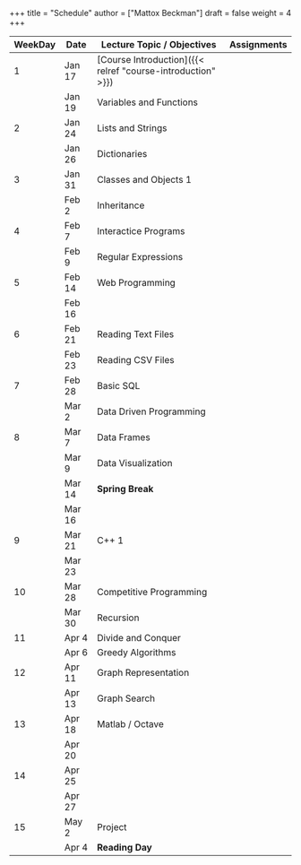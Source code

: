 +++
title = "Schedule"
author = ["Mattox Beckman"]
draft = false
weight = 4
+++

| WeekDay | Date   | Lecture Topic / Objectives                                  | Assignments |
|---------|--------|-------------------------------------------------------------|-------------|
| 1       | Jan 17 | [Course Introduction]({{< relref "course-introduction" >}}) |             |
|         | Jan 19 | Variables and Functions                                     |             |
| 2       | Jan 24 | Lists and Strings                                           |             |
|         | Jan 26 | Dictionaries                                                |             |
| 3       | Jan 31 | Classes and Objects 1                                       |             |
|         | Feb 2  | Inheritance                                                 |             |
| 4       | Feb 7  | Interactice Programs                                        |             |
|         | Feb 9  | Regular Expressions                                         |             |
| 5       | Feb 14 | Web Programming                                             |             |
|         | Feb 16 |                                                             |             |
| 6       | Feb 21 | Reading Text Files                                          |             |
|         | Feb 23 | Reading CSV Files                                           |             |
| 7       | Feb 28 | Basic SQL                                                   |             |
|         | Mar 2  | Data Driven Programming                                     |             |
| 8       | Mar 7  | Data Frames                                                 |             |
|         | Mar 9  | Data Visualization                                          |             |
|         | Mar 14 | **Spring Break**                                            |             |
|         | Mar 16 |                                                             |             |
| 9       | Mar 21 | C++ 1                                                       |             |
|         | Mar 23 |                                                             |             |
| 10      | Mar 28 | Competitive Programming                                     |             |
|         | Mar 30 | Recursion                                                   |             |
| 11      | Apr 4  | Divide and Conquer                                          |             |
|         | Apr 6  | Greedy Algorithms                                           |             |
| 12      | Apr 11 | Graph Representation                                        |             |
|         | Apr 13 | Graph Search                                                |             |
| 13      | Apr 18 | Matlab / Octave                                             |             |
|         | Apr 20 |                                                             |             |
| 14      | Apr 25 |                                                             |             |
|         | Apr 27 |                                                             |             |
| 15      | May 2  | Project                                                     |             |
|         | Apr 4  | **Reading Day**                                             |             |
